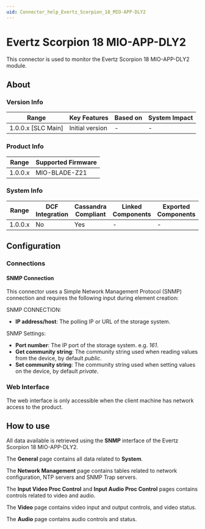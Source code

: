 ```yaml
---
uid: Connector_help_Evertz_Scorpion_18_MIO-APP-DLY2
---
```


# Evertz Scorpion 18 MIO-APP-DLY2

This connector is used to monitor the Evertz Scorpion 18 MIO-APP-DLY2 module.

## About

### Version Info

| Range                | Key Features     | Based on     | System Impact     |
|----------------------|------------------|--------------|-------------------|
| 1.0.0.x [SLC Main]   | Initial version  | -            | -                 |

### Product Info

| Range     | Supported Firmware     |
|-----------|------------------------|
| 1.0.0.x   | MIO-BLADE-Z21          |

### System Info

| Range     | DCF Integration     | Cassandra Compliant     | Linked Components     | Exported Components     |
|-----------|---------------------|-------------------------|-----------------------|-------------------------|
| 1.0.0.x   | No                  | Yes                     | -                     | -                       |

## Configuration

### Connections

#### SNMP Connection

This connector uses a Simple Network Management Protocol (SNMP) connection and requires the following input during element creation:

SNMP CONNECTION:

- **IP address/host**: The polling IP or URL of the storage system.

SNMP Settings:

- **Port number**: The IP port of the storage system. e.g. *161*.
- **Get community string**: The community string used when reading values from the device, by default *public*.
- **Set community string**: The community string used when setting values on the device, by default *private*.

### Web Interface

The web interface is only accessible when the client machine has network access to the product.

## How to use

All data available is retrieved using the **SNMP** interface of the Evertz Scorpion 18 MIO-APP-DLY2.

The **General** page contains all data related to **System**.

The **Network Management** page contains tables related to network configuration, NTP servers and SNMP Trap servers.

The **Input Video Proc Control** and **Input Audio Proc Control** pages contains controls related to video and audio.

The **Video** page contains video input and output controls, and video status.

The **Audio** page contains audio controls and status.

